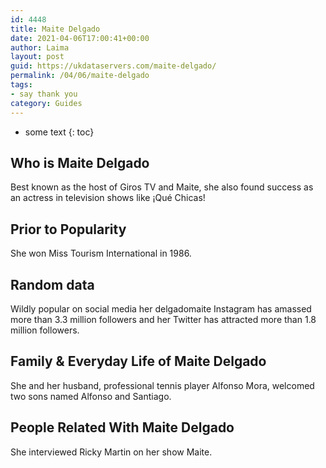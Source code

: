 ```yaml
---
id: 4448
title: Maite Delgado
date: 2021-04-06T17:00:41+00:00
author: Laima
layout: post
guid: https://ukdataservers.com/maite-delgado/
permalink: /04/06/maite-delgado
tags:
- say thank you
category: Guides
---
```


* some text
{: toc}


## Who is Maite Delgado
                  
                  
                  
Best known as the host of Giros TV and Maite, she also found success as an actress in television shows like ¡Qué Chicas!
                  
              
            
              
            
                
                
                
## Prior to Popularity
                  
                  
                  
She won Miss Tourism International in 1986.
                  
              
            
              
            
                
                
                
## Random data
                  
                  
                  
Wildly popular on social media her delgadomaite Instagram has amassed more than 3.3 million followers and her Twitter has attracted more than 1.8 million followers.
                  
              
            
              
            
                
                
                
## Family & Everyday Life of Maite Delgado
                  
                  
                  
She and her husband, professional tennis player Alfonso Mora, welcomed two sons named Alfonso and Santiago.
                  
              
            
              
            
                
                
                
## People Related With Maite Delgado
                  
                  
                  
She interviewed Ricky Martin on her show Maite.
                  
              
            
              
            
                
              
            
              
              
            
            
              
            
          
          
          